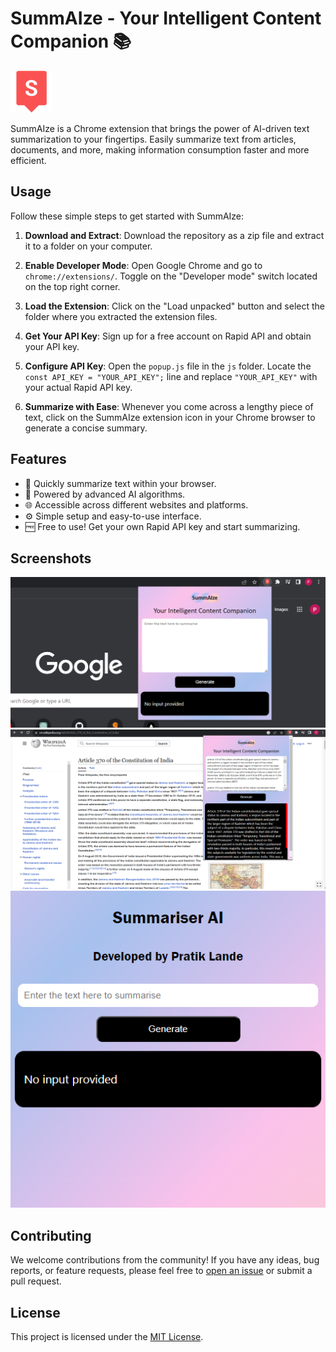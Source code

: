 # SummAIze - Your Intelligent Content Companion 📚

![SummAIze Logo](logo.png)

SummAIze is a Chrome extension that brings the power of AI-driven text summarization to your fingertips. Easily summarize text from articles, documents, and more, making information consumption faster and more efficient.

## Usage

Follow these simple steps to get started with SummAIze:

1. **Download and Extract**: Download the repository as a zip file and extract it to a folder on your computer.

2. **Enable Developer Mode**: Open Google Chrome and go to `chrome://extensions/`. Toggle on the "Developer mode" switch located on the top right corner.

3. **Load the Extension**: Click on the "Load unpacked" button and select the folder where you extracted the extension files.

4. **Get Your API Key**: Sign up for a free account on Rapid API and obtain your API key.

5. **Configure API Key**: Open the `popup.js` file in the `js` folder. Locate the `const API_KEY = "YOUR_API_KEY";` line and replace `"YOUR_API_KEY"` with your actual Rapid API key.

6. **Summarize with Ease**: Whenever you come across a lengthy piece of text, click on the SummAIze extension icon in your Chrome browser to generate a concise summary.

## Features

- 🚀 Quickly summarize text within your browser.
- 🧠 Powered by advanced AI algorithms.
- 🌐 Accessible across different websites and platforms.
- ⚙️ Simple setup and easy-to-use interface.
- 🆓 Free to use! Get your own Rapid API key and start summarizing.

## Screenshots

![Screenshot 1](Screenshot1.png)
![Screenshot 2](Screenshot2.png)
![Screenshot 3](Screenshot3.png)

## Contributing

We welcome contributions from the community! If you have any ideas, bug reports, or feature requests, please feel free to [open an issue](/issues) or submit a pull request.

## License

This project is licensed under the [MIT License](/LICENSE).

